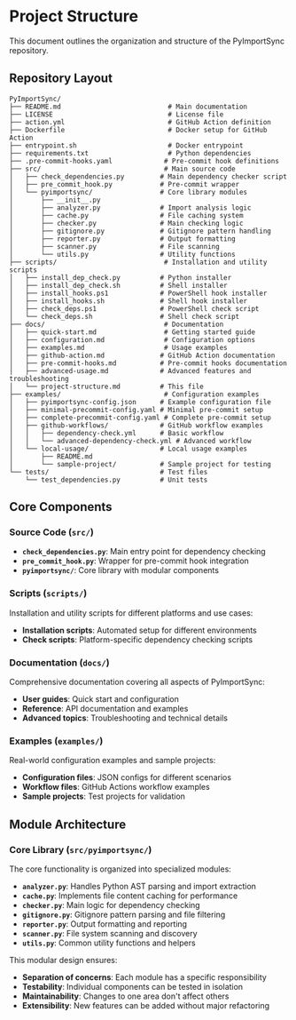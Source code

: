 # Project Structure

This document outlines the organization and structure of the PyImportSync repository.

## Repository Layout

```text
PyImportSync/
├── README.md                           # Main documentation
├── LICENSE                             # License file
├── action.yml                          # GitHub Action definition
├── Dockerfile                          # Docker setup for GitHub Action
├── entrypoint.sh                       # Docker entrypoint
├── requirements.txt                    # Python dependencies
├── .pre-commit-hooks.yaml             # Pre-commit hook definitions
├── src/                               # Main source code
│   ├── check_dependencies.py         # Main dependency checker script
│   ├── pre_commit_hook.py            # Pre-commit wrapper
│   └── pyimportsync/                 # Core library modules
│       ├── __init__.py
│       ├── analyzer.py               # Import analysis logic
│       ├── cache.py                  # File caching system
│       ├── checker.py                # Main checking logic
│       ├── gitignore.py              # Gitignore pattern handling
│       ├── reporter.py               # Output formatting
│       ├── scanner.py                # File scanning
│       └── utils.py                  # Utility functions
├── scripts/                           # Installation and utility scripts
│   ├── install_dep_check.py          # Python installer
│   ├── install_dep_check.sh          # Shell installer
│   ├── install_hooks.ps1             # PowerShell hook installer
│   ├── install_hooks.sh              # Shell hook installer
│   ├── check_deps.ps1                # PowerShell check script
│   └── check_deps.sh                 # Shell check script
├── docs/                              # Documentation
│   ├── quick-start.md                 # Getting started guide
│   ├── configuration.md               # Configuration options
│   ├── examples.md                    # Usage examples
│   ├── github-action.md              # GitHub Action documentation
│   ├── pre-commit-hooks.md           # Pre-commit hooks documentation
│   ├── advanced-usage.md             # Advanced features and troubleshooting
│   └── project-structure.md          # This file
├── examples/                          # Configuration examples
│   ├── pyimportsync-config.json      # Example configuration file
│   ├── minimal-precommit-config.yaml # Minimal pre-commit setup
│   ├── complete-precommit-config.yaml # Complete pre-commit setup
│   ├── github-workflows/             # GitHub workflow examples
│   │   ├── dependency-check.yml      # Basic workflow
│   │   └── advanced-dependency-check.yml # Advanced workflow
│   └── local-usage/                  # Local usage examples
│       ├── README.md
│       └── sample-project/           # Sample project for testing
└── tests/                            # Test files
    └── test_dependencies.py          # Unit tests
```

## Core Components

### Source Code (`src/`)

- **`check_dependencies.py`**: Main entry point for dependency checking
- **`pre_commit_hook.py`**: Wrapper for pre-commit hook integration
- **`pyimportsync/`**: Core library with modular components

### Scripts (`scripts/`)

Installation and utility scripts for different platforms and use cases:

- **Installation scripts**: Automated setup for different environments
- **Check scripts**: Platform-specific dependency checking scripts

### Documentation (`docs/`)

Comprehensive documentation covering all aspects of PyImportSync:

- **User guides**: Quick start and configuration
- **Reference**: API documentation and examples
- **Advanced topics**: Troubleshooting and technical details

### Examples (`examples/`)

Real-world configuration examples and sample projects:

- **Configuration files**: JSON configs for different scenarios
- **Workflow files**: GitHub Actions workflow examples
- **Sample projects**: Test projects for validation

## Module Architecture

### Core Library (`src/pyimportsync/`)

The core functionality is organized into specialized modules:

- **`analyzer.py`**: Handles Python AST parsing and import extraction
- **`cache.py`**: Implements file content caching for performance
- **`checker.py`**: Main logic for dependency checking
- **`gitignore.py`**: Gitignore pattern parsing and file filtering
- **`reporter.py`**: Output formatting and reporting
- **`scanner.py`**: File system scanning and discovery
- **`utils.py`**: Common utility functions and helpers

This modular design ensures:

- **Separation of concerns**: Each module has a specific responsibility
- **Testability**: Individual components can be tested in isolation
- **Maintainability**: Changes to one area don't affect others
- **Extensibility**: New features can be added without major refactoring
